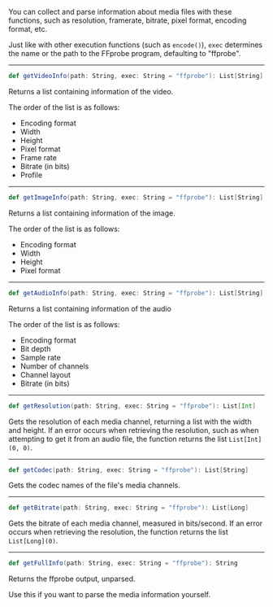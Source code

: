 You can collect and parse information about media files with these functions, such as resolution, framerate, bitrate, pixel format, encoding format, etc.

Just like with other execution functions (such as ```encode()```), ```exec``` determines the name or the path to the FFprobe program, defaulting to "ffprobe".

---

```scala
def getVideoInfo(path: String, exec: String = "ffprobe"): List[String]
```
Returns a list containing information of the video.

The order of the list is as follows:
* Encoding format
* Width
* Height
* Pixel format
* Frame rate
* Bitrate (in bits)
* Profile

---

```scala
def getImageInfo(path: String, exec: String = "ffprobe"): List[String]
```
Returns a list containing information of the image.

The order of the list is as follows:
* Encoding format
* Width
* Height
* Pixel format

---

```scala
def getAudioInfo(path: String, exec: String = "ffprobe"): List[String]
```
Returns a list containing information of the audio

The order of the list is as follows:
* Encoding format
* Bit depth
* Sample rate
* Number of channels
* Channel layout
* Bitrate (in bits)

---

```scala
def getResolution(path: String, exec: String = "ffprobe"): List[Int]
```
Gets the resolution of each media channel, returning a list with the width and height. If an error occurs when retrieving the resolution, such as when attempting to get it from an audio file, the function returns the list ```List[Int](0, 0)```.

---

```scala
def getCodec(path: String, exec: String = "ffprobe"): List[String]
```
Gets the codec names of the file's media channels.

---

```scala
def getBitrate(path: String, exec: String = "ffprobe"): List[Long]
```
Gets the bitrate of each media channel, measured in bits/second. If an error occurs when retrieving the resolution, the function returns the list ```List[Long](0)```.

---

```scala
def getFullInfo(path: String, exec: String = "ffprobe"): String
```
Returns the ffprobe output, unparsed.

Use this if you want to parse the media information yourself.

